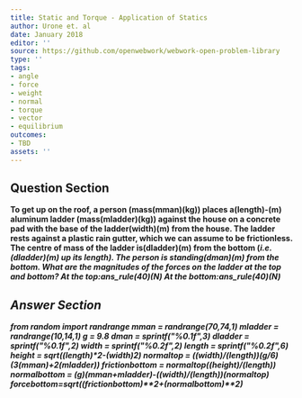 ```yaml
---
title: Static and Torque - Application of Statics
author: Urone et. al
date: January 2018
editor: ''
source: https://github.com/openwebwork/webwork-open-problem-library
type: ''
tags:
- angle
- force
- weight
- normal
- torque
- vector
- equilibrium
outcomes:
- TBD
assets: ''
---
```


## Question Section 

<b>
To get up on the roof, a person (mass(mman)(kg)) places a(length)-(m) aluminum ladder (mass(mladder)(kg)) against the house on a concrete pad with the base of the ladder(width)(m) from the house. The ladder rests against a plastic rain gutter, which we can assume to be frictionless. The centre of mass of the ladder is(dladder)(m) from the bottom (<i>i.e.<i>(dladder)(m) up its length). The person is standing(dman)(m) from the bottom. What are the magnitudes of the forces on the ladder at the top and bottom?
At the top:ans_rule(40)(N)
At the bottom:ans_rule(40)(N)


## Answer Section

from random import randrange
mman = randrange(70,74,1)
mladder = randrange(10,14,1)
g = 9.8
dman = sprintf("%0.1f",3)
dladder = sprintf("%0.1f",2)
width = sprintf("%0.2f",2)
length = sprintf("%0.2f",6)
height = sqrt((length)**2-(width)**2)
normaltop = ((width)/(length))*(g/6)*(3*(mman)+2*(mladder))
frictionbottom = normaltop*((height)/(length))
normalbottom = (g)*(mman+mladder)-((width)/(length))*(normaltop)
forcebottom=sqrt((frictionbottom)**2+(normalbottom)**2)